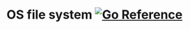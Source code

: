 # OS file system [![Go Reference](https://pkg.go.dev/badge/github.com/fumin/osfs.svg)](https://pkg.go.dev/github.com/fumin/osfs)
